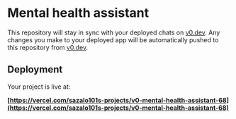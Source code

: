 # Mental health assistant



This repository will stay in sync with your deployed chats on [v0.dev](https://v0.dev).
Any changes you make to your deployed app will be automatically pushed to this repository from [v0.dev](https://v0.dev).

## Deployment

Your project is live at:

**[https://vercel.com/sazalo101s-projects/v0-mental-health-assistant-68](https://vercel.com/sazalo101s-projects/v0-mental-health-assistant-68)**

